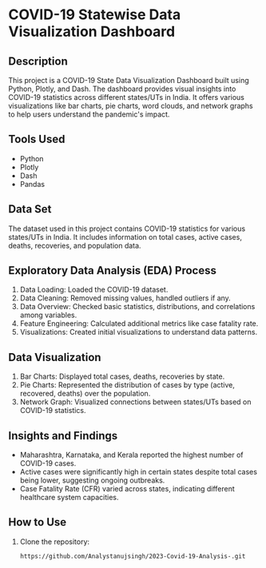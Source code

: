 # COVID-19 Statewise Data Visualization Dashboard

## Description

This project is a COVID-19 State Data Visualization Dashboard built using Python, Plotly, and Dash. The dashboard provides visual insights into COVID-19 statistics across different states/UTs in India. It offers various visualizations like bar charts, pie charts, word clouds, and network graphs to help users understand the pandemic's impact.

## Tools Used

- Python
- Plotly
- Dash
- Pandas

## Data Set

The dataset used in this project contains COVID-19 statistics for various states/UTs in India. It includes information on total cases, active cases, deaths, recoveries, and population data.

## Exploratory Data Analysis (EDA) Process

1. Data Loading: Loaded the COVID-19 dataset.
2. Data Cleaning: Removed missing values, handled outliers if any.
3. Data Overview: Checked basic statistics, distributions, and correlations among variables.
4. Feature Engineering: Calculated additional metrics like case fatality rate.
5. Visualizations: Created initial visualizations to understand data patterns.

## Data Visualization

1. Bar Charts: Displayed total cases, deaths, recoveries by state.
2. Pie Charts: Represented the distribution of cases by type (active, recovered, deaths) over the population.
3. Network Graph: Visualized connections between states/UTs based on COVID-19 statistics.

## Insights and Findings

- Maharashtra, Karnataka, and Kerala reported the highest number of COVID-19 cases.
- Active cases were significantly high in certain states despite total cases being lower, suggesting ongoing outbreaks.
- Case Fatality Rate (CFR) varied across states, indicating different healthcare system capacities.

## How to Use

1. Clone the repository:
   ```bash
   https://github.com/Analystanujsingh/2023-Covid-19-Analysis-.git
   
